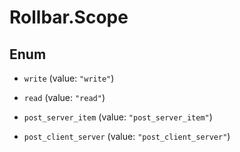 # Rollbar.Scope

## Enum


* `write` (value: `"write"`)

* `read` (value: `"read"`)

* `post_server_item` (value: `"post_server_item"`)

* `post_client_server` (value: `"post_client_server"`)


